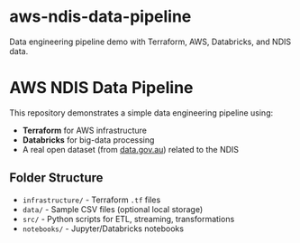 # aws-ndis-data-pipeline
Data engineering pipeline demo with Terraform, AWS, Databricks, and NDIS data.

# AWS NDIS Data Pipeline

This repository demonstrates a simple data engineering pipeline using:
- **Terraform** for AWS infrastructure
- **Databricks** for big-data processing
- A real open dataset (from [data.gov.au](https://data.gov.au/)) related to the NDIS

## Folder Structure
- `infrastructure/` - Terraform `.tf` files
- `data/` - Sample CSV files (optional local storage)
- `src/` - Python scripts for ETL, streaming, transformations
- `notebooks/` - Jupyter/Databricks notebooks
